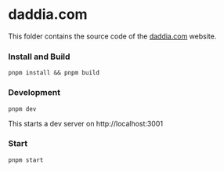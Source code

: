 # daddia.com

This folder contains the source code of the [daddia.com](https://daddia.com) website. 

### Install and Build

```
pnpm install && pnpm build
```

### Development

```
pnpm dev
```

This starts a dev server on http://localhost:3001

### Start

```
pnpm start
```
